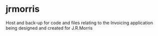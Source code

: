 # jrmorris
Host and back-up for code and files relating to the Invoicing application being designed and created for J.R.Morris
